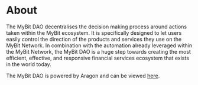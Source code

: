 # About

The MyBit DAO decentralises the decision making process around actions taken within the MyBit ecosystem. It is specifically designed to let users easily control the direction of the products and services they use on the MyBit Network. In combination with the automation already leveraged within the MyBit Network, the MyBit DAO is a huge step towards creating the most efficient, effective, and responsive financial services ecosystem that exists in the world today.

The MyBit DAO is powered by Aragon and can be viewed [here](https://mainnet.aragon.org/#/0xcD3d9b832BfF15E0a519610372c6AAC651872DdE/).

